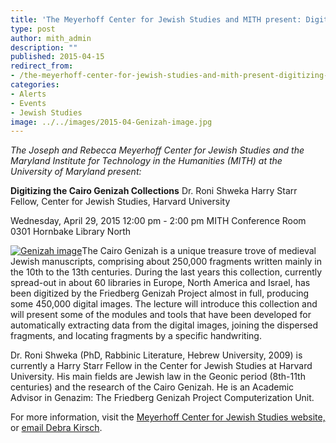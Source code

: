 ```yaml
---
title: 'The Meyerhoff Center for Jewish Studies and MITH present: Digitizing the Cairo Genizah Collections, on April 29'
type: post
author: mith_admin
description: ""
published: 2015-04-15
redirect_from: 
- /the-meyerhoff-center-for-jewish-studies-and-mith-present-digitizing-the-cairo-genizah-collections-on-april-29/
categories:
- Alerts
- Events
- Jewish Studies
image: ../../images/2015-04-Genizah-image.jpg
---
```

_The Joseph and Rebecca Meyerhoff Center for Jewish Studies and the Maryland Institute for Technology in the Humanities (MITH) at the University of Maryland present:_

**Digitizing the Cairo Genizah Collections** Dr. Roni Shweka Harry Starr Fellow, Center for Jewish Studies, Harvard University

Wednesday, April 29, 2015 12:00 pm - 2:00 pm MITH Conference Room 0301 Hornbake Library North

[![Genizah image](	http://mith.umd.edu/wp-content/uploads/2015/04/Genizah-image.jpg)](../../images/2015-04-Genizah-image.jpg)The Cairo Genizah is a unique treasure trove of medieval Jewish manuscripts, comprising about 250,000 fragments written mainly in the 10th to the 13th centuries. During the last years this collection, currently spread-out in about 60 libraries in Europe, North America and Israel, has been digitized by the Friedberg Genizah Project almost in full, producing some 450,000 digital images. The lecture will introduce this collection and will present some of the modules and tools that have been developed for automatically extracting data from the digital images, joining the dispersed fragments, and locating fragments by a specific handwriting.

Dr. Roni Shweka (PhD, Rabbinic Literature, Hebrew University, 2009) is currently a Harry Starr Fellow in the Center for Jewish Studies at Harvard University. His main fields are Jewish law in the Geonic period (8th-11th centuries) and the research of the Cairo Genizah. He is an Academic Advisor in Genazim: The Friedberg Genizah Project Computerization Unit.

For more information, visit the [Meyerhoff Center for Jewish Studies website,](http://www.jewishstudies.umd.edu) or [email Debra Kirsch](mailto:dakirsch@umd.edu).
